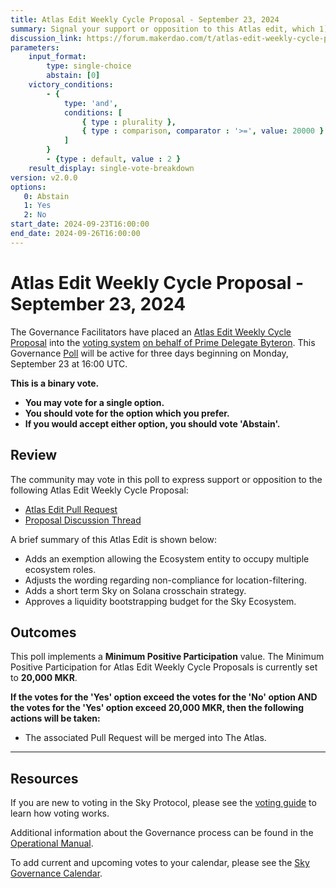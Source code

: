 ```yaml
---
title: Atlas Edit Weekly Cycle Proposal - September 23, 2024
summary: Signal your support or opposition to this Atlas edit, which 1) adds an exemption allowing the Ecosystem entity to occupy multiple ecosystem roles, 2) adjusts the wording regarding non-compliance for location-filtering, 3) adds a short term Sky on Solana crosschain strategy, 4) approves a liquidity bootstrapping budget for the Sky Ecosystem.
discussion_link: https://forum.makerdao.com/t/atlas-edit-weekly-cycle-proposal-week-of-2024-09-23/25179
parameters:
    input_format:
        type: single-choice
        abstain: [0]
    victory_conditions:
        - {
            type: 'and',
            conditions: [
                { type : plurality },
                { type : comparison, comparator : '>=', value: 20000 }
            ]
        }
        - {type : default, value : 2 }
    result_display: single-vote-breakdown
version: v2.0.0
options:
   0: Abstain
   1: Yes
   2: No
start_date: 2024-09-23T16:00:00
end_date: 2024-09-26T16:00:00
---
```

# Atlas Edit Weekly Cycle Proposal - September 23, 2024

The Governance Facilitators have placed an [Atlas Edit Weekly Cycle Proposal](https://sky-atlas.powerhouse.io/#A.1.9.2_Atlas_Edit_Weekly_Cycle-4a8ad9ad-5c5d-4994-9b46-f04c0e61ce59|0db30308) into the [voting system](https://vote.makerdao.com/polling) [on behalf of Prime Delegate Byteron](https://forum.makerdao.com/t/atlas-edit-weekly-cycle-proposal-week-of-2024-09-23/25179/7). This Governance [Poll](https://sky-atlas.powerhouse.io/#A.1.9.2_Atlas_Edit_Weekly_Cycle-4a8ad9ad-5c5d-4994-9b46-f04c0e61ce59%7C0db30308) will be active for three days beginning on Monday, September 23 at 16:00 UTC.

**This is a binary vote.**
- **You may vote for a single option.**
- **You should vote for the option which you prefer.**
- **If you would accept either option, you should vote 'Abstain'.**

## Review

The community may vote in this poll to express support or opposition to the following Atlas Edit Weekly Cycle Proposal:

- [Atlas Edit Pull Request](https://github.com/makerdao/next-gen-atlas/pull/35)
- [Proposal Discussion Thread](https://forum.makerdao.com/t/atlas-edit-weekly-cycle-proposal-week-of-2024-09-23/25179)

A brief summary of this Atlas Edit is shown below:

- Adds an exemption allowing the Ecosystem entity to occupy multiple ecosystem roles.
- Adjusts the wording regarding non-compliance for location-filtering.
- Adds a short term Sky on Solana crosschain strategy.
- Approves a liquidity bootstrapping budget for the Sky Ecosystem.

## Outcomes

This poll implements a **Minimum Positive Participation** value. The Minimum Positive Participation for Atlas Edit Weekly Cycle Proposals is currently set to **20,000 MKR**.

**If the votes for the 'Yes' option exceed the votes for the 'No' option AND the votes for the 'Yes' option exceed 20,000 MKR, then the following actions will be taken:**
- The associated Pull Request will be merged into The Atlas.

---

## Resources

If you are new to voting in the Sky Protocol, please see the [voting guide](https://manual.makerdao.com/governance/voting-in-makerdao/on-chain-governance) to learn how voting works.

Additional information about the Governance process can be found in the [Operational Manual](https://manual.makerdao.com).

To add current and upcoming votes to your calendar, please see the [Sky Governance Calendar](https://manual.makerdao.com/makerdao/calendars/governance-calendar).